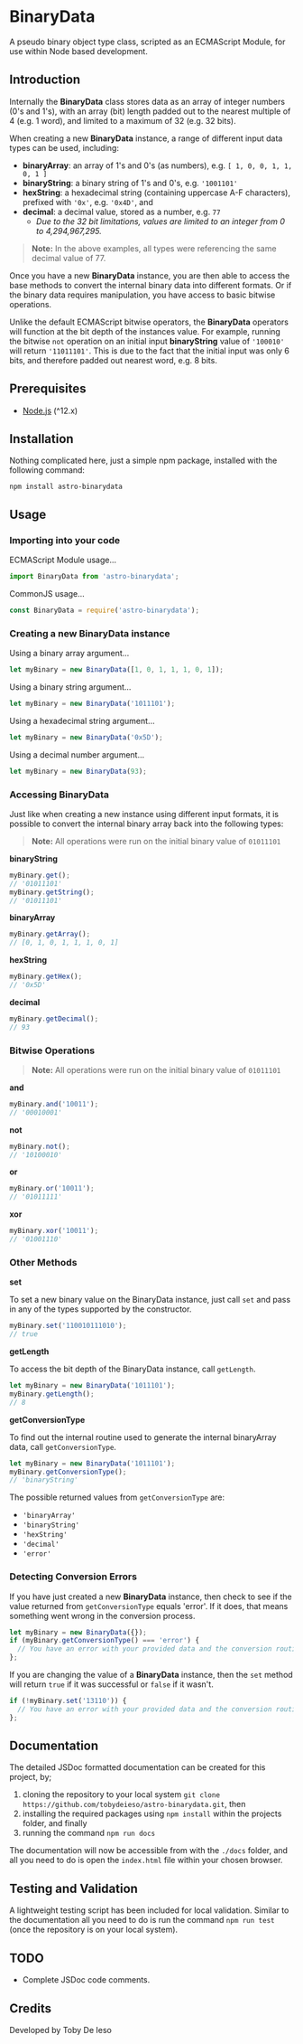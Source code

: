 # BinaryData

A pseudo binary object type class, scripted as an ECMAScript Module, for use within Node based development. 

## Introduction

Internally the **BinaryData** class stores data as an array of integer numbers (0's and 1's), with an array (bit) length padded out to the nearest multiple of 4 (e.g. 1 word), and limited to a maximum of 32 (e.g. 32 bits).

When creating a new **BinaryData** instance, a range of different input data types can be used, including:

* **binaryArray**: an array of 1's and 0's (as numbers), e.g. `[ 1, 0, 0, 1, 1, 0, 1 ]`
* **binaryString**: a binary string of 1's and 0's, e.g. `'1001101'`
* **hexString**: a hexadecimal string (containing uppercase A-F characters), prefixed with `'0x'`, e.g. `'0x4D'`, and
* **decimal**: a decimal value, stored as a number, e.g. `77`
  * *Due to the 32 bit limitations, values are limited to an integer from 0 to 4,294,967,295.*

> **Note:** In the above examples, all types were referencing the same decimal value of 77.

Once you have a new **BinaryData** instance, you are then able to access the base methods to convert the internal binary data into different formats. Or if the binary data requires manipulation, you have access to basic bitwise operations. 

Unlike the default ECMAScript bitwise operators, the **BinaryData** operators will function at the bit depth of the instances value. For example, running the bitwise `not` operation on an initial input **binaryString** value of `'100010'` will return `'11011101'`. This is due to the fact that the initial input was only 6 bits, and therefore padded out nearest word, e.g. 8 bits.

## Prerequisites

* [Node.js](https://nodejs.org/) (^12.x)

## Installation

Nothing complicated here, just a simple npm package, installed with the following command:

```
npm install astro-binarydata
```

## Usage

### Importing into your code

ECMAScript Module usage...

```javascript
import BinaryData from 'astro-binarydata';
```

CommonJS usage...

```javascript
const BinaryData = require('astro-binarydata');
```

### Creating a new BinaryData instance

Using a binary array argument...

```javascript
let myBinary = new BinaryData([1, 0, 1, 1, 1, 0, 1]);
```

Using a binary string argument...

```javascript
let myBinary = new BinaryData('1011101');
```

Using a hexadecimal string argument...

```javascript
let myBinary = new BinaryData('0x5D');
```

Using a decimal number argument...

```javascript
let myBinary = new BinaryData(93);
```

### Accessing BinaryData

Just like when creating a new instance using different input formats, it is possible to convert the internal binary array back into the following types:

> **Note:** All operations were run on the initial binary value of `01011101`

**binaryString**

```javascript
myBinary.get();
// '01011101'
myBinary.getString();
// '01011101'
```

**binaryArray**

```javascript
myBinary.getArray();
// [0, 1, 0, 1, 1, 1, 0, 1]
```

**hexString**

```javascript
myBinary.getHex();
// '0x5D'
```

**decimal**

```javascript
myBinary.getDecimal();
// 93
```

### Bitwise Operations

> **Note:** All operations were run on the initial binary value of `01011101`

**and**

```javascript
myBinary.and('10011');
// '00010001'
```

**not**

```javascript
myBinary.not();
// '10100010'
```

**or**

```javascript
myBinary.or('10011');
// '01011111'
```

**xor**

```javascript
myBinary.xor('10011');
// '01001110'
```

### Other Methods

**set**

To set a new binary value on the BinaryData instance, just call `set` and pass in any of the types supported by the constructor.

```javascript
myBinary.set('110010111010');
// true
```

**getLength**

To access the bit depth of the BinaryData instance, call `getLength`.

```javascript
let myBinary = new BinaryData('1011101');
myBinary.getLength();
// 8
```

**getConversionType**

To find out the internal routine used to generate the internal binaryArray data, call `getConversionType`.

```javascript
let myBinary = new BinaryData('1011101');
myBinary.getConversionType();
// 'binaryString'
```

The possible returned values from `getConversionType` are:

* `'binaryArray'`
* `'binaryString'`
* `'hexString'`
* `'decimal'`
* `'error'`

### Detecting Conversion Errors

If you have just created a new **BinaryData** instance, then check to see if the value returned from `getConversionType` equals 'error'. If it does, that means something went wrong in the conversion process.

```javascript
let myBinary = new BinaryData({});
if (myBinary.getConversionType() === 'error') {
  // You have an error with your provided data and the conversion routines failed to create a binary array.
};
```

If you are changing the value of a **BinaryData** instance, then the `set` method will return `true` if it was successful or `false` if it wasn't.

```javascript
if (!myBinary.set('13110')) {
  // You have an error with your provided data and the conversion routines failed to create a binary array.
};
```

## Documentation

The detailed JSDoc formatted documentation can be created for this project, by;

1. cloning the repository to your local system `git clone https://github.com/tobydeieso/astro-binarydata.git`, then
2. installing the required packages using `npm install` within the projects folder, and finally
3. running the command `npm run docs`

The documentation will now be accessible from with the `./docs` folder, and all you need to do is open the `index.html` file within your chosen browser.

## Testing and Validation

A lightweight testing script has been included for local validation. Similar to the documentation all you need to do is run the command `npm run test` (once the repository is on your local system).

## TODO

* Complete JSDoc code comments.

## Credits

Developed by Toby De Ieso